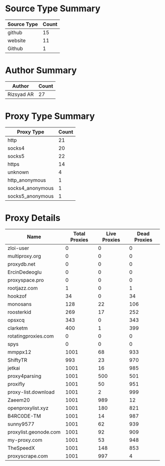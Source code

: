 # Source Type Summary

| Source Type | Count |
|-------------|-------|
| github | 15 |
| website | 11 |
| Github | 1 |


# Author Summary

| Author | Count |
|--------|-------|
| Rizsyad AR | 27 |


# Proxy Type Summary

| Proxy Type | Count |
|------------|-------|
| http | 21 |
| socks4 | 20 |
| socks5 | 22 |
| https | 14 |
| unknown | 4 |
| http_anonymous | 1 |
| socks4_anonymous | 1 |
| socks5_anonymous | 1 |


# Proxy Details

| Name | Total Proxies | Live Proxies | Dead Proxies |
|------|---------------|--------------|---------------|
| zloi-user | 0 | 0 | 0 |
| multiproxy.org | 0 | 0 | 0 |
| proxydb.net | 0 | 0 | 0 |
| ErcinDedeoglu | 0 | 0 | 0 |
| proxyspace.pro | 0 | 0 | 0 |
| rootjazz.com | 1 | 0 | 1 |
| hookzof | 34 | 0 | 34 |
| monosans | 128 | 22 | 106 |
| roosterkid | 269 | 17 | 252 |
| opsxcq | 343 | 0 | 343 |
| clarketm | 400 | 1 | 399 |
| rotatingproxies.com | 0 | 0 | 0 |
| spys | 0 | 0 | 0 |
| mmppx12 | 1001 | 68 | 933 |
| ShiftyTR | 993 | 23 | 970 |
| jetkai | 1001 | 16 | 985 |
| proxy4parsing | 1001 | 500 | 501 |
| proxifly | 1001 | 50 | 951 |
| proxy-list.download | 1001 | 2 | 999 |
| Zaeem20 | 1001 | 989 | 12 |
| openproxylist.xyz | 1001 | 180 | 821 |
| B4RC0DE-TM | 1001 | 14 | 987 |
| sunny9577 | 1001 | 62 | 939 |
| proxylist.geonode.com | 1001 | 92 | 909 |
| my-proxy.com | 1001 | 53 | 948 |
| TheSpeedX | 1001 | 148 | 853 |
| proxyscrape.com | 1001 | 997 | 4 |
